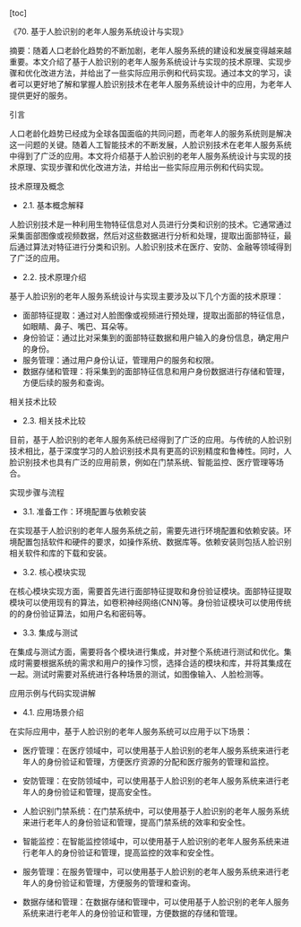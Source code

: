 
[toc]                    
                
                
《70. 基于人脸识别的老年人服务系统设计与实现》

摘要：随着人口老龄化趋势的不断加剧，老年人服务系统的建设和发展变得越来越重要。本文介绍了基于人脸识别的老年人服务系统设计与实现的技术原理、实现步骤和优化改进方法，并给出了一些实际应用示例和代码实现。通过本文的学习，读者可以更好地了解和掌握人脸识别技术在老年人服务系统设计中的应用，为老年人提供更好的服务。

引言

人口老龄化趋势已经成为全球各国面临的共同问题，而老年人的服务系统则是解决这一问题的关键。随着人工智能技术的不断发展，人脸识别技术在老年人服务系统中得到了广泛的应用。本文将介绍基于人脸识别的老年人服务系统设计与实现的技术原理、实现步骤和优化改进方法，并给出一些实际应用示例和代码实现。

技术原理及概念

- 2.1. 基本概念解释

人脸识别技术是一种利用生物特征信息对人员进行分类和识别的技术。它通常通过采集面部图像或视频数据，然后对这些数据进行分析和处理，提取出面部特征，最后通过算法对特征进行分类和识别。人脸识别技术在医疗、安防、金融等领域得到了广泛的应用。

- 2.2. 技术原理介绍

基于人脸识别的老年人服务系统设计与实现主要涉及以下几个方面的技术原理：

- 面部特征提取：通过对人脸图像或视频进行预处理，提取出面部的特征信息，如眼睛、鼻子、嘴巴、耳朵等。
- 身份验证：通过比对采集到的面部特征数据和用户输入的身份信息，确定用户的身份。
- 服务管理：通过用户身份认证，管理用户的服务和权限。
- 数据存储和管理：将采集到的面部特征信息和用户身份数据进行存储和管理，方便后续的服务和查询。

相关技术比较

- 2.3. 相关技术比较

目前，基于人脸识别的老年人服务系统已经得到了广泛的应用。与传统的人脸识别技术相比，基于深度学习的人脸识别技术具有更高的识别精度和鲁棒性。同时，人脸识别技术也具有广泛的应用前景，例如在门禁系统、智能监控、医疗管理等场合。

实现步骤与流程

- 3.1. 准备工作：环境配置与依赖安装

在实现基于人脸识别的老年人服务系统之前，需要先进行环境配置和依赖安装。环境配置包括软件和硬件的要求，如操作系统、数据库等。依赖安装则包括人脸识别相关软件和库的下载和安装。

- 3.2. 核心模块实现

在核心模块实现方面，需要首先进行面部特征提取和身份验证模块。面部特征提取模块可以使用现有的算法，如卷积神经网络(CNN)等。身份验证模块可以使用传统的的身份验证算法，如用户名和密码等。

- 3.3. 集成与测试

在集成与测试方面，需要将各个模块进行集成，并对整个系统进行测试和优化。集成时需要根据系统的需求和用户的操作习惯，选择合适的模块和库，并将其集成在一起。测试时需要对系统进行各种场景的测试，如图像输入、人脸检测等。

应用示例与代码实现讲解

- 4.1. 应用场景介绍

在实际应用中，基于人脸识别的老年人服务系统可以应用于以下场景：

- 医疗管理：在医疗领域中，可以使用基于人脸识别的老年人服务系统来进行老年人的身份验证和管理，方便医疗资源的分配和医疗服务的管理和监控。
- 安防管理：在安防领域中，可以使用基于人脸识别的老年人服务系统来进行老年人的身份验证和管理，提高安全性。
- 人脸识别门禁系统：在门禁系统中，可以使用基于人脸识别的老年人服务系统来进行老年人的身份验证和管理，提高门禁系统的效率和安全性。

- 智能监控：在智能监控领域中，可以使用基于人脸识别的老年人服务系统来进行老年人的身份验证和管理，提高监控的效率和安全性。

- 服务管理：在服务管理中，可以使用基于人脸识别的老年人服务系统来进行老年人的身份验证和管理，方便服务的管理和查询。

- 数据存储和管理：在数据存储和管理中，可以使用基于人脸识别的老年人服务系统来进行老年人的身份验证和管理，方便数据的存储和管理。

